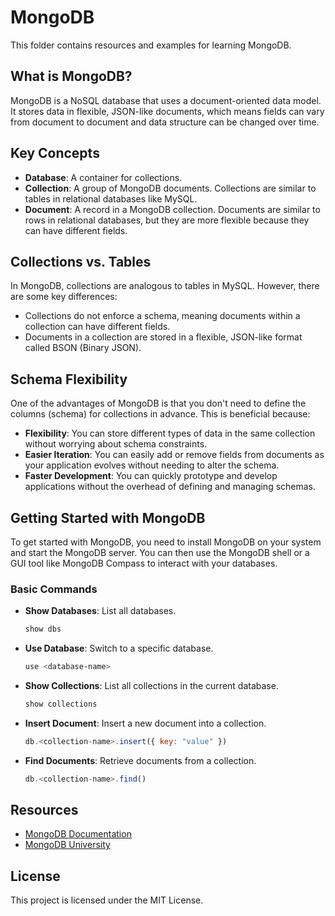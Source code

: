 # MongoDB

This folder contains resources and examples for learning MongoDB.

## What is MongoDB?
MongoDB is a NoSQL database that uses a document-oriented data model. It stores data in flexible, JSON-like documents, which means fields can vary from document to document and data structure can be changed over time.

## Key Concepts
- **Database**: A container for collections.
- **Collection**: A group of MongoDB documents. Collections are similar to tables in relational databases like MySQL.
- **Document**: A record in a MongoDB collection. Documents are similar to rows in relational databases, but they are more flexible because they can have different fields.

## Collections vs. Tables
In MongoDB, collections are analogous to tables in MySQL. However, there are some key differences:
- Collections do not enforce a schema, meaning documents within a collection can have different fields.
- Documents in a collection are stored in a flexible, JSON-like format called BSON (Binary JSON).

## Schema Flexibility
One of the advantages of MongoDB is that you don't need to define the columns (schema) for collections in advance. This is beneficial because:
- **Flexibility**: You can store different types of data in the same collection without worrying about schema constraints.
- **Easier Iteration**: You can easily add or remove fields from documents as your application evolves without needing to alter the schema.
- **Faster Development**: You can quickly prototype and develop applications without the overhead of defining and managing schemas.

## Getting Started with MongoDB
To get started with MongoDB, you need to install MongoDB on your system and start the MongoDB server. You can then use the MongoDB shell or a GUI tool like MongoDB Compass to interact with your databases.

### Basic Commands
- **Show Databases**: List all databases.
  ```bash
  show dbs
  ```
- **Use Database**: Switch to a specific database.
  ```bash
  use <database-name>
  ```
- **Show Collections**: List all collections in the current database.
  ```bash
  show collections
  ```
- **Insert Document**: Insert a new document into a collection.
  ```javascript
  db.<collection-name>.insert({ key: "value" })
  ```
- **Find Documents**: Retrieve documents from a collection.
  ```javascript
  db.<collection-name>.find()
  ```

## Resources
- [MongoDB Documentation](https://docs.mongodb.com/)
- [MongoDB University](https://university.mongodb.com/)

## License
This project is licensed under the MIT License.
